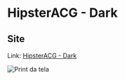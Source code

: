 # HipsterACG - Dark

## Site
Link: <a href='https://goncalves-ac.github.io/HipsterACG/'>HipsterACG - Dark</a>

<img src="" alt="Print da tela" title="Print da tela">